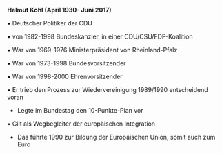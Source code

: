 **Helmut Kohl (April 1930- Juni 2017)**

• Deutscher Politiker der CDU

• von 1982-1998 Bundeskanzler, in einer CDU/CSU/FDP-Koalition

• War von 1969-1976 Ministerpräsident von Rheinland-Pfalz

• War von 1973-1998 Bundesvorsitzender

• War von 1998-2000 Ehrenvorsitzender

• Er trieb den Prozess zur Wiedervereinigung 1989/1990 entscheidend voran
- Legte im Bundestag den 10-Punkte-Plan vor

• Gilt als Wegbegleiter der europäischen Integration
-  Das führte 1990 zur Bildung der Europäischen Union, somit auch zum Euro